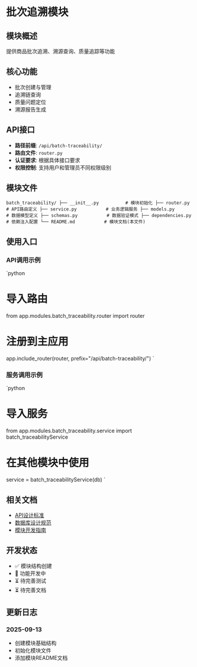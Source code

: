 # 批次追溯模块

## 模块概述

提供商品批次追溯、溯源查询、质量追踪等功能

## 核心功能

- 批次创建与管理
- 追溯链查询
- 质量问题定位
- 溯源报告生成

## API接口

- **路径前缀**: `/api/batch-traceability/`
- **路由文件**: `router.py`
- **认证要求**: 根据具体接口要求
- **权限控制**: 支持用户和管理员不同权限级别

## 模块文件

`
batch_traceability/
├── __init__.py          # 模块初始化
├── router.py            # API路由定义
├── service.py           # 业务逻辑服务
├── models.py            # 数据模型定义
├── schemas.py           # 数据验证模式
├── dependencies.py      # 依赖注入配置
└── README.md           # 模块文档(本文件)
`

## 使用入口

### API调用示例

`python
# 导入路由
from app.modules.batch_traceability.router import router

# 注册到主应用
app.include_router(router, prefix="/api/batch-traceability/")
`

### 服务调用示例

`python
# 导入服务
from app.modules.batch_traceability.service import batch_traceabilityService

# 在其他模块中使用
service = batch_traceabilityService(db)
`

## 相关文档

- [API设计标准](../../../docs/standards/api-standards.md)
- [数据库设计规范](../../../docs/standards/database-standards.md)
- [模块开发指南](../../../docs/development/module-development-guide.md)

## 开发状态

- ✅ 模块结构创建
- 🔄 功能开发中
- ⏳ 待完善测试
- ⏳ 待完善文档

## 更新日志

### 2025-09-13
- 创建模块基础结构
- 初始化模块文件
- 添加模块README文档

